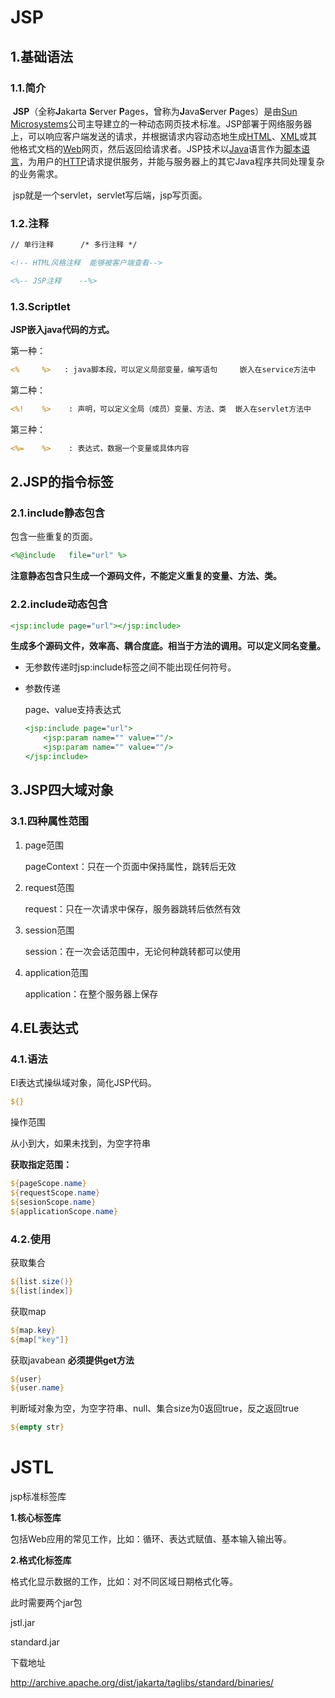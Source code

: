 # JSP

## 1.基础语法

### 1.1.简介

​		**JSP**（全称**J**akarta **S**erver **P**ages，曾称为**J**ava**S**erver **P**ages）是由[Sun Microsystems](https://zh.m.wikipedia.org/wiki/Sun_Microsystems)公司主导建立的一种动态网页技术标准。JSP部署于网络服务器上，可以响应客户端发送的请求，并根据请求内容动态地生成[HTML](https://zh.m.wikipedia.org/wiki/HTML)、[XML](https://zh.m.wikipedia.org/wiki/XML)或其他格式文档的[Web](https://zh.m.wikipedia.org/wiki/Web)网页，然后返回给请求者。JSP技术以[Java](https://zh.m.wikipedia.org/wiki/Java)语言作为[脚本语言](https://zh.m.wikipedia.org/wiki/脚本语言)，为用户的[HTTP](https://zh.m.wikipedia.org/wiki/HTTP)请求提供服务，并能与服务器上的其它Java程序共同处理复杂的业务需求。

​		jsp就是一个servlet，servlet写后端，jsp写页面。

### 1.2.注释

```JSp
// 单行注释      /* 多行注释 */

<!-- HTML风格注释  能够被客户端查看-->   

<%-- JSP注释    --%>
```

### 1.3.Scriptlet

**JSP嵌入java代码的方式。**

第一种：

```JSP
<%     %>   : java脚本段，可以定义局部变量，编写语句     嵌入在service方法中
```

第二种：

```JSP
<%!    %>    : 声明，可以定义全局（成员）变量、方法、类  嵌入在servlet方法中
```

第三种：

```JSP
<%=    %>    : 表达式，数据一个变量或具体内容
```

## 2.JSP的指令标签

### 2.1.include静态包含

包含一些重复的页面。

```JSP
<%@include   file="url" %>
```

**注意静态包含只生成一个源码文件，不能定义重复的变量、方法、类。**

### 2.2.include动态包含

```JSP
<jsp:include page="url"></jsp:include>
```

**生成多个源码文件，效率高、耦合度底。相当于方法的调用。可以定义同名变量。**

* 无参数传递时jsp:include标签之间不能出现任何符号。

* 参数传递

  page、value支持表达式

  ```JSP
  <jsp:include page="url">
      <jsp:param name="" value=""/>
      <jsp:param name="" value=""/>
  </jsp:include>
  ```

## 3.JSP四大域对象

### 3.1.四种属性范围

1. page范围

   pageContext：只在一个页面中保持属性，跳转后无效

2. request范围

   request：只在一次请求中保存，服务器跳转后依然有效

3. session范围

   session：在一次会话范围中，无论何种跳转都可以使用

4. application范围

   application：在整个服务器上保存

## 4.EL表达式

### 4.1.语法

El表达式操纵域对象，简化JSP代码。

```JSP
${}
```

操作范围

从小到大，如果未找到，为空字符串

**获取指定范围：**

```JSP
${pageScope.name}
${requestScope.name}
${sesionScope.name}
${applicationScope.name}
```

### 4.2.使用

获取集合

```JSP
${list.size()}
${list[index]}
```

获取map

```JSP
${map.key}
${map["key"]}
```

获取javabean     **必须提供get方法**

```JSP
${user}
${user.name}
```

判断域对象为空，为空字符串、null、集合size为0返回true，反之返回true

```JSP
${empty str}
```

# JSTL

jsp标准标签库

**1.核心标签库**

包括Web应用的常见工作，比如：循环、表达式赋值、基本输入输出等。

**2.格式化标签库**

格式化显示数据的工作，比如：对不同区域日期格式化等。

此时需要两个jar包

jstl.jar

standard.jar

下载地址

http://archive.apache.org/dist/jakarta/taglibs/standard/binaries/









